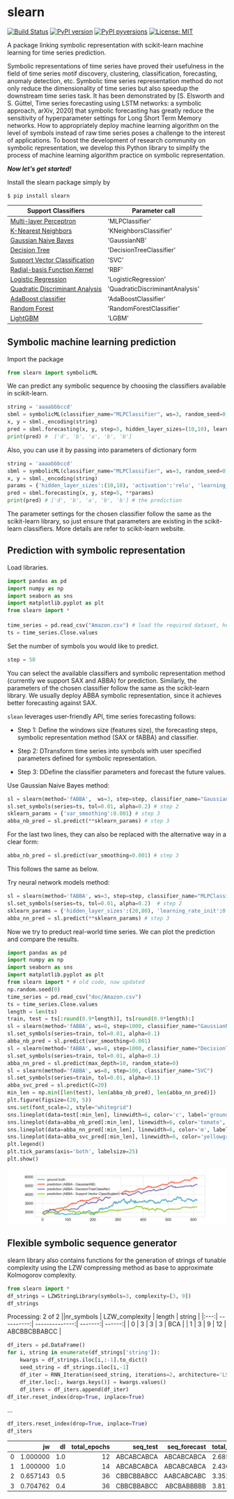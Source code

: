 # slearn


[![Build Status](https://app.travis-ci.com/nla-group/slearn.svg?token=SziD2n1qxpnRwysssUVq&branch=master)](https://app.travis-ci.com/github/nla-group/slearn)
[![PyPI version](https://badge.fury.io/py/slearn.svg)](https://badge.fury.io/py/slearn)
[![PyPI pyversions](https://img.shields.io/pypi/pyversions/slearn.svg)](https://pypi.python.org/pypi/slearn/)
[![License: MIT](https://img.shields.io/badge/License-MIT-yellow.svg)](https://opensource.org/licenses/MIT)

A package linking symbolic representation with scikit-learn machine learning for time series prediction.

Symbolic representations of time series have proved their usefulness in the field of time series motif discovery, clustering, classification, forecasting, anomaly detection, etc.  Symbolic time series representation method do not only reduce the dimensionality of time series but also speedup the downstream time series task. It has been demonstrated by [S. Elsworth and S. Güttel, Time series forecasting using LSTM networks: a symbolic approach, arXiv, 2020] that symbolic forecasting has greatly reduce the sensitivity of hyperparameter settings for Long Short Term Memory networks. How to appropriately deploy machine learning algorithm on the level of symbols instead of raw time series poses a challenge to the interest of applications. To boost the development of research community on symbolic representation, we develop this Python library to simplify the process of machine learning algorithm practice on symbolic representation.

<strong><em> Now let's get started! </em></strong>

Install the slearn package simply by
```
$ pip install slearn
```
|  Support Classifiers | Parameter call |
|  ----  | ----  |
| [Multi-layer Perceptron](https://scikit-learn.org/stable/modules/neural_networks_supervised.html#multi-layer-perceptron)   |'MLPClassifier' |
| [K-Nearest Neighbors](https://scikit-learn.org/stable/modules/generated/sklearn.neighbors.KNeighborsClassifier.html#sklearn.neighbors.KNeighborsClassifier)  | 'KNeighborsClassifier' |
| [Gaussian Naive Bayes](https://scikit-learn.org/stable/modules/generated/sklearn.neighbors.KNeighborsClassifier.html#sklearn.neighbors.KNeighborsClassifier)   | 'GaussianNB'|
| [Decision Tree](https://scikit-learn.org/stable/modules/generated/sklearn.tree.DecisionTreeClassifier.html#sklearn.tree.DecisionTreeClassifier)  | 'DecisionTreeClassifier' |
| [Support Vector Classification](https://scikit-learn.org/stable/modules/generated/sklearn.svm.SVC.html) | 'SVC' |
| [Radial-basis Function Kernel](https://scikit-learn.org/stable/modules/generated/sklearn.gaussian_process.kernels.RBF.html) | 'RBF'|
| [Logistic Regression](https://scikit-learn.org/stable/modules/generated/sklearn.linear_model.LogisticRegression.html)  | 'LogisticRegression' |
| [Quadratic Discriminant Analysis](https://scikit-learn.org/stable/modules/generated/sklearn.discriminant_analysis.QuadraticDiscriminantAnalysis.html)  | 'QuadraticDiscriminantAnalysis' |
| [AdaBoost classifier](https://scikit-learn.org/stable/modules/generated/sklearn.ensemble.AdaBoostClassifier.html)  | 'AdaBoostClassifier' |
| [Random Forest](https://scikit-learn.org/stable/modules/generated/sklearn.ensemble.RandomForestClassifier.html#sklearn.ensemble.RandomForestClassifier)  | 'RandomForestClassifier' |
| [LightGBM](https://lightgbm.readthedocs.io/en/latest/) | 'LGBM' |

## Symbolic machine learning prediction
Import the package
```python
from slearn import symbolicML
```

We can predict any symbolic sequence by choosing the classifiers available in scikit-learn.
```python
string = 'aaaabbbccd'
sbml = symbolicML(classifier_name="MLPClassifier", ws=3, random_seed=0, verbose=0)
x, y = sbml._encoding(string)
pred = sbml.forecasting(x, y, step=5, hidden_layer_sizes=(10,10), learning_rate_init=0.1)
print(pred) #  ['d', 'b', 'a', 'b', 'b'] 
```

Also, you can use it by passing into parameters of dictionary form
```python
string = 'aaaabbbccd'
sbml = symbolicML(classifier_name="MLPClassifier", ws=3, random_seed=0, verbose=0)
x, y = sbml._encoding(string)
params = {'hidden_layer_sizes':(10,10), 'activation':'relu', 'learning_rate_init':0.1}
pred = sbml.forecasting(x, y, step=5, **params)
print(pred) # ['d', 'b', 'a', 'b', 'b'] # the prediction
```
The parameter settings for the chosen classifier follow the same as the scikit-learn library, so just ensure that parameters are existing in the scikit-learn classifiers. More details are refer to scikit-learn website.

## Prediction with symbolic representation

Load libraries.
```python
import pandas as pd
import numpy as np
import seaborn as sns
import matplotlib.pyplot as plt
from slearn import *

time_series = pd.read_csv("Amazon.csv") # load the required dataset, here we use Amazon stock daily close price.
ts = time_series.Close.values
```

Set the number of symbols you would like to predict.
```python
step = 50
```

You can select the available classifiers and symbolic representation method (currently we support SAX and ABBA) for prediction. Similarly, the parameters of the chosen classifier follow the same as the scikit-learn library. We usually deploy ABBA symbolic representation, since it achieves better forecasting against SAX.

``slean`` leverages user-friendly API, time series forecasting follows:

- Step 1: Define the windows size (features size), the forecasting steps, symbolic representation method (SAX or fABBA) and classifier.

- Step 2: DTransform time series into symbols with user specified parameters defined for symbolic representation.

- Step 3: DDefine the classifier parameters and forecast the future values.

Use Gaussian Naive Bayes method: 
```python
sl = slearn(method='fABBA',  ws=3, step=step, classifier_name="GaussianNB") # step 1
sl.set_symbols(series=ts, tol=0.01, alpha=0.2) # step 2
sklearn_params = {'var_smoothing':0.001} # step 3
abba_nb_pred = sl.predict(**sklearn_params) # step 3
```

For the last two lines, they can also be replaced with the alternative way in a clear form:
```python
abba_nb_pred = sl.predict(var_smoothing=0.001) # step 3
```
This follows the same as below.

Try neural network models method: 
```python
sl = slearn(method='fABBA', ws=3, step=step, classifier_name="MLPClassifier") # step 1
sl.set_symbols(series=ts, tol=0.01, alpha=0.2)  # step 2
sklearn_params = {'hidden_layer_sizes':(20,80), 'learning_rate_init':0.1} # step 3
abba_nn_pred = sl.predict(**sklearn_params) # step 3
```



Now we try to preduct real-world time series. We can plot the prediction and compare the results. 

```python
import pandas as pd
import numpy as np
import seaborn as sns
import matplotlib.pyplot as plt
from slearn import * # old code, now updated
np.random.seed(0)
time_series = pd.read_csv("doc/Amazon.csv")
ts = time_series.Close.values
length = len(ts)
train, test = ts[:round(0.9*length)], ts[round(0.9*length):]
sl = slearn(method='fABBA', ws=8, step=1000, classifier_name="GaussianNB")
sl.set_symbols(series=train, tol=0.01, alpha=0.1) 
abba_nb_pred = sl.predict(var_smoothing=0.001)
sl = slearn(method='fABBA', ws=8, step=1000, classifier_name="DecisionTreeClassifier")
sl.set_symbols(series=train, tol=0.01, alpha=0.1) 
abba_nn_pred = sl.predict(max_depth=10, random_state=0)
sl = slearn(method='fABBA', ws=8, step=100, classifier_name="SVC")
sl.set_symbols(series=train, tol=0.01, alpha=0.1) 
abba_svc_pred = sl.predict(C=20)
min_len = np.min([len(test), len(abba_nb_pred), len(abba_nn_pred)])
plt.figure(figsize=(20, 5))
sns.set(font_scale=2, style="whitegrid")
sns.lineplot(data=test[:min_len], linewidth=6, color='c', label='ground truth')
sns.lineplot(data=abba_nb_pred[:min_len], linewidth=6, color='tomato', label='prediction (ABBA - GaussianNB)')
sns.lineplot(data=abba_nn_pred[:min_len], linewidth=6, color='m', label='prediction (ABBA - DecisionTreeClassifier)')
sns.lineplot(data=abba_svc_pred[:min_len], linewidth=6, color='yellowgreen', label='prediction (ABBA - Support Vector Classification)')
plt.legend()
plt.tick_params(axis='both', labelsize=25)
plt.show()
```
![original image](https://raw.githubusercontent.com/nla-group/slearn/master/doc/demo1.png)


## Flexible symbolic sequence generator
slearn library also contains functions for the generation of strings of tunable complexity using the LZW compressing method as base to approximate Kolmogorov complexity.


```python
from slearn import *
df_strings = LZWStringLibrary(symbols=3, complexity=[3, 9])
df_strings
```
Processing: 2 of 2
 ||nr_symbols | LZW_complexity | length | string |
|:---:| ----------:| --------------:| -------:| ------:|
| 0 | 3 | 3 | 3 | BCA |
| 1 | 3 | 9 | 12 | ABCBBCBBABCC |
```python
df_iters = pd.DataFrame()
for i, string in enumerate(df_strings['string']):
    kwargs = df_strings.iloc[i,:-1].to_dict()
    seed_string = df_strings.iloc[i,-1]
    df_iter = RNN_Iteration(seed_string, iterations=2, architecture='LSTM', **kwargs)
    df_iter.loc[:, kwargs.keys()] = kwargs.values()
    df_iters = df_iters.append(df_iter)
df_iter.reset_index(drop=True, inplace=True)
```
...
```python
df_iters.reset_index(drop=True, inplace=True)
df_iters
```
 || jw | dl | total_epochs | seq_test | seq_forecast | total_time | nr_symbols | LZW_complexity | length |
|:---:| --------:| --------:| --------:| --------------:| --------------:| --------:| ---:| ---:| ---:|
|0 |1.000000	|1.0	|12	|ABCABCABCA	|ABCABCABCA	|2.685486	|3	|3	|3|
|1	|1.000000	|1.0	|14	|ABCABCABCA	|ABCABCABCA	|2.436733	|3	|3	|3|
|2	|0.657143	|0.5	|36	|CBBCBBABCC	|AABCABCABC	|3.352712	|3	|9	|12|
|3	|0.704762	|0.4	|36	|CBBCBBABCC	|ABCBABBBBB	|3.811584	|3	|9	|12|

